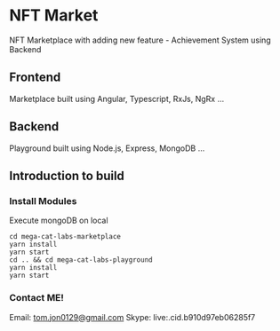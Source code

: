 # NFT Market
NFT Marketplace with adding new feature - Achievement System using Backend

## Frontend
Marketplace built using Angular, Typescript, RxJs, NgRx ...

## Backend
Playground built using Node.js, Express, MongoDB ...

## Introduction to build

### Install Modules

Execute mongoDB on local
  ```
  cd mega-cat-labs-marketplace  
  yarn install  
  yarn start  
  cd .. && cd mega-cat-labs-playground  
  yarn install  
  yarn start  
  ```

### Contact ME!

Email:  tom.jon0129@gmail.com
Skype:  live:.cid.b910d97eb06285f7